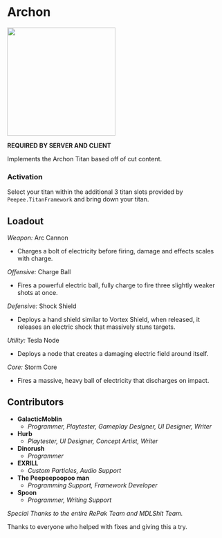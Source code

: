 # Archon

<img src="https://user-images.githubusercontent.com/100473309/219979264-e7f97521-695a-4cd8-b884-544d1564ed76.png" width="250" height="250">

**REQUIRED BY SERVER AND CLIENT**

Implements the Archon Titan based off of cut content.

### Activation
Select your titan within the additional 3 titan slots provided by `Peepee.TitanFramework` and bring down your titan.

## Loadout

*Weapon:* Arc Cannon

- Charges a bolt of electricity before firing, damage and effects scales with charge.

*Offensive:* Charge Ball

- Fires a powerful electric ball, fully charge to fire three slightly weaker shots at once.

*Defensive:* Shock Shield

- Deploys a hand shield similar to Vortex Shield, when released, it releases an electric shock that massively stuns targets.

*Utility:* Tesla Node

- Deploys a node that creates a damaging electric field around itself.

*Core:* Storm Core

- Fires a massive, heavy ball of electricity that discharges on impact.

## Contributors
- **GalacticMoblin** 
  - *Programmer, Playtester, Gameplay Designer, UI Designer, Writer*
- **Hurb**
  - *Playtester, UI Designer, Concept Artist, Writer*
- **Dinorush**
  - *Programmer*
- **EXRILL**
  - *Custom Particles, Audio Support*
- **The Peepeepoopoo man**
  - *Programming Support, Framework Developer*
- **Spoon**
  - *Programmer, Writing Support*

*Special Thanks to the entire RePak Team and MDLShit Team.*

Thanks to everyone who helped with fixes and giving this a try.
